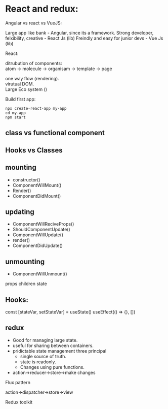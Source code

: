 # React and redux:

Angular vs react vs VueJS:

Large app like bank - Angular, since its a framework.
Strong developer, felxibility, creative - React Js (lib)
Freindly and easy for junior devs - Vue Js (lib)

React:  

ditrubution of components:  
atom -> molecule -> organisam -> template -> page  

one way flow (rendering).  
virutual DOM.  
Large Eco system ()  

Build first app:

```
npx create-react-app my-app
cd my-app
npm start
```

## class vs functional component


## Hooks vs Classes


## mounting
- constructor()
- ComponentWillMount()
- Render()
- ComponentDidMount()

## updating

- ComponentWillReciveProps()
- ShouldComponentUpdate()
- ComponentWillUpdate()
- render()
- ComponentDidUpdate()

## unmounting

- ComponentWillUnmount()

props
children
state

## Hooks:

 const [stateVar, setStateVar] = useState()
useEffect(() => {}, [])

## redux

- Good for managing large state.
- useful for sharing between containers.
- pridictable state management three principal
    - single source of truth.
    - state is readonly.
    - Changes using pure functions.
- action->reducer->store->make changes

Flux pattern

action->dispatcher->store->view

Redux toolkit
